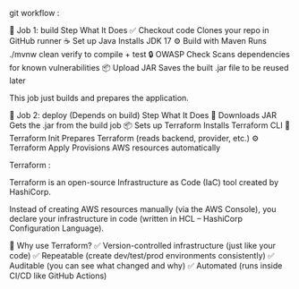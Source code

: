 git workflow :

🔨 Job 1: build
Step	What It Does
✅ Checkout code	Clones your repo in GitHub runner
☕ Set up Java	Installs JDK 17
⚙️ Build with Maven	Runs ./mvnw clean verify to compile + test
🔒 OWASP Check	Scans dependencies for known vulnerabilities
📦 Upload JAR	Saves the built .jar file to be reused later

This job just builds and prepares the application.

🚀 Job 2: deploy (Depends on build)
Step	What It Does
🔽 Downloads JAR	Gets the .jar from the build job
📦 Sets up Terraform	Installs Terraform CLI
🧱 Terraform Init	Prepares Terraform (reads backend, provider, etc.)
⚙️ Terraform Apply	Provisions AWS resources automatically

Terraform :

Terraform is an open-source Infrastructure as Code (IaC) tool created by HashiCorp.

Instead of creating AWS resources manually (via the AWS Console), you declare your infrastructure in code (written in HCL – HashiCorp Configuration Language).

🚀 Why use Terraform?
✅ Version-controlled infrastructure (just like your code)
✅ Repeatable (create dev/test/prod environments consistently)
✅ Auditable (you can see what changed and why)
✅ Automated (runs inside CI/CD like GitHub Actions)